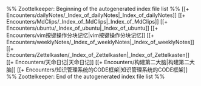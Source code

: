 %% Zoottelkeeper: Beginning of the autogenerated index file list  %%
 [[+ Encounters/dailyNotes/_Index_of_dailyNotes|_Index_of_dailyNotes]]
 [[+ Encounters/MdClips/_Index_of_MdClips|_Index_of_MdClips]]
 [[+ Encounters/ubuntu/_Index_of_ubuntu|_Index_of_ubuntu]]
 [[+ Encounters/vim按键操作分块记忆|vim按键操作分块记忆]]
 [[+ Encounters/weeklyNotes/_Index_of_weeklyNotes|_Index_of_weeklyNotes]]
 [[+ Encounters/Zettelkasten/_Index_of_Zettelkasten|_Index_of_Zettelkasten]]
 [[+ Encounters/天命日记|天命日记]]
 [[+ Encounters/构建第二大脑|构建第二大脑]]
 [[+ Encounters/知识管理系统的CODE框架|知识管理系统的CODE框架]]
%% Zoottelkeeper: End of the autogenerated index file list  %%
